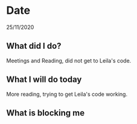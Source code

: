 # Date 
25/11/2020
## **What did I do?**
Meetings and Reading, did not get to Leila's code. 
## **What I will do today**
More reading, trying to get Leila's code working.
## **What is blocking me**
